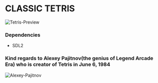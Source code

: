 
# CLASSIC TETRIS

![Tetris-Preview](https://media.giphy.com/media/QvFb7MKlw0YIHaFeoI/giphy.gif)

### Dependencies

- SDL2

### Kind regards to Alexey Pajitnov(the genius of Legend Arcade Era) who is creator of Tetris in June 6, 1984

![Alexey-Pajitnov](https://github.com/mrwormhole/tetris/assets/22800416/460ae2ac-ee34-4c76-b22f-c2b1e55fa6fc)
